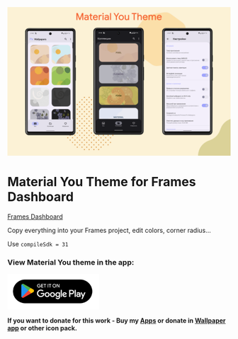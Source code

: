  ![Image](https://raw.githubusercontent.com/pashapuma/Material-You-for-Frames-Dashboard/main/image/git.png)
  
# Material You Theme for Frames Dashboard

[Frames Dashboard](https://github.com/jahirfiquitiva/Frames)

Copy everything into your Frames project, edit colors, corner radius...

Use ```compileSdk = 31```

### View Material You theme in the app:

<a href="https://play.google.com/store/apps/details?id=com.pashapuma.pix.wallpapers">
  <img height="80" alt="Get it on Google Play" src="https://raw.githubusercontent.com/pashapuma/Material-You-for-Frames-Dashboard/main/image/playstore.png">
</a>

**If you want to donate for this work - Buy my
[Apps](https://play.google.com/store/apps/dev?id=6218933727384977479)
or donate in 
[Wallpaper app](https://play.google.com/store/apps/details?id=com.pashapuma.pix.wallpapers)
or other icon pack.**
